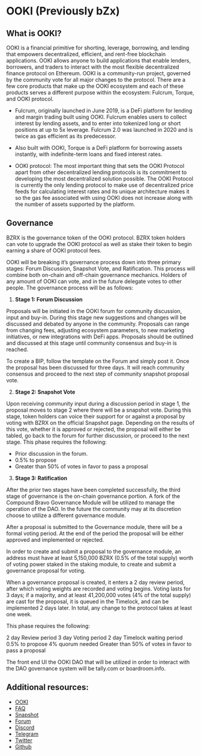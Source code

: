 # OOKI (Previously bZx)

## What is OOKI?

OOKI is a financial primitive for shorting, leverage, borrowing, and lending that empowers decentralized, efficient, and rent-free blockchain applications. OOKI allows anyone to build applications that enable lenders, borrowers, and traders to interact with the most flexible decentralized finance protocol on Ethereum. OOKI is a community-run project, governed by the community vote for all major changes to the protocol.
There are a few core products that make up the OOKI ecosystem and each of these products serves a different purpose within the ecosystem: Fulcrum, Torque, and OOKI protocol.

* Fulcrum, originally launched in June 2019, is a DeFi platform for lending and margin trading built using OOKI. Fulcrum enables users to collect interest by lending assets, and to enter into tokenized long or short positions at up to 5x leverage. Fulcrum 2.0 was launched in 2020 and is twice as gas efficient as its predecessor. 

* Also built with OOKI, Torque is a DeFi platform for borrowing assets instantly, with indefinite-term loans and fixed interest rates.

* OOKI protocol: The most important thing that sets the OOKI Protocol apart from other decentralized lending protocols is its commitment to developing the most decentralized solution possible. The OOKI Protocol is currently the only lending protocol to make use of decentralized price feeds for calculating interest rates and its unique architecture makes it so the gas fee associated with using OOKI does not increase along with the number of assets supported by the platform.

## Governance

BZRX is the governance token of the OOKI protocol. BZRX token holders can vote to upgrade the OOKI protocol as well as  stake their token to begin earning a share of OOKI protocol fees.

OOKI will be breaking it’s governance process down into three primary stages: Forum Discussion, Snapshot Vote, and Ratification. This process will combine both on-chain and off-chain governance mechanics. Holders of any amount of OOKI can vote, and in the future delegate votes to other people. The governance process will be as follows:

1. **Stage 1: Forum Discussion**

Proposals will be initiated in the OOKI forum for community discussion, input and buy-in. During this stage new suggestions and changes will be discussed and debated by anyone in the community. Proposals can range from changing fees, adjusting ecosystem parameters, to new marketing initiatives, or new integrations with DeFi apps. Proposals should be outlined and discussed at this stage until community consensus and buy-in is reached.

To create a BIP, follow the template on the Forum and simply post it. Once the proposal has been discussed for three days. It will reach community consensus and proceed to the next step of community snapshot proposal vote.

2. **Stage 2: Snapshot Vote**

Upon receiving community input during a discussion period in stage 1, the proposal moves to stage 2 where there will be a snapshot vote. During this stage, token holders can voice their support for or against a proposal by voting with BZRX on the official Snapshot page. Depending on the results of this vote, whether it is approved or rejected, the proposal will either be tabled, go back to the forum for further discussion, or proceed to the next stage. This phase requires the following:

* Prior discussion in the forum.
* 0.5% to propose
* Greater than 50% of votes in favor to pass a proposal

3. **Stage 3: Ratification**

After the prior two stages have been completed successfully, the third stage of governance is the on-chain governance portion. A fork of the Compound Bravo Governance Module will be utilized to manage the operation of the DAO. In the future the community may at its discretion choose to utilize a different governance module.

After a proposal is submitted to the Governance module, there will be a formal voting period. At the end of the period the proposal will be either approved and implemented or rejected.

In order to create and submit a proposal to the governance module, an address must have at least 5,150,000 BZRX (0.5% of the total supply) worth of voting power staked in the staking module, to create and submit a governance proposal for voting.

When a governance proposal is created, it enters a 2 day review period, after which voting weights are recorded and voting begins. Voting lasts for 3 days; if a majority, and at least 41,200,000 votes (4% of the total supply) are cast for the proposal, it is queued in the Timelock, and can be implemented 2 days later. In total, any change to the protocol takes at least one week.

This phase requires the following:

2 day Review period
3 day Voting period
2 day Timelock waiting period
0.5% to propose
4% quorum needed
Greater than 50% of votes in favor to pass a proposal

The front end UI the OOKI DAO that will be utilized in order to interact with the DAO governance system will be tally.com or boardroom.info.

## Additional resources: 

* [OOKI](https://ooki.com/dashboard/lobby)
* [FAQ](https://docs.ooki.com/)
* [Snapshot](https://snapshot.org/#/ooki.eth)
* [Forum](https://forum.bzx.network/)
* [Discord](https://discord.gg/4wPVA6a)
* [Telegram](https://t.me/OokiTrade)
* [Twitter](https://twitter.com/OokiTrade)
* [Github](https://github.com/OOKINetwork)
